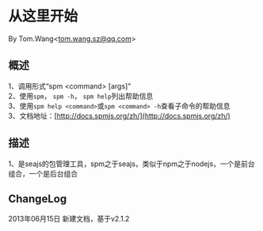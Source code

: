 # 从这里开始 #
By Tom.Wang<tom.wang.sz@qq.com\>

## 概述 ##
1、调用形式“spm <command\> [args]”  
2、使用`spm`， `spm -h`， `spm help`列出帮助信息  
3、使用`spm help <command>`或`spm <command> -h`查看子命令的帮助信息  
3、文档地址：[http://docs.spmjs.org/zh/](http://docs.spmjs.org/zh/)  

## 描述 ##
1、是seajs的包管理工具，spm之于seajs，类似于npm之于nodejs，一个是前台组合，一个是后台组合   

## ChangeLog ##
2013年06月15日 新建文档，基于v2.1.2